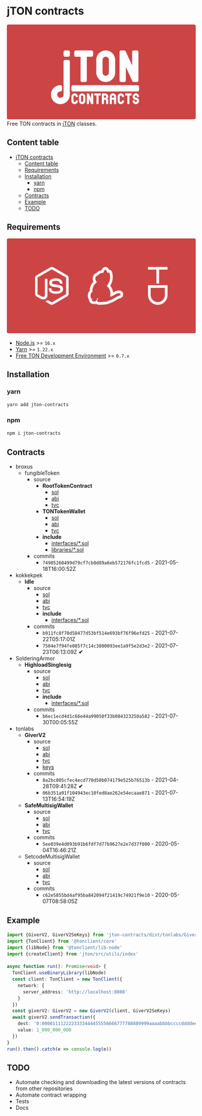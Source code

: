 # jTON contracts
![cover](docs/images/cover.svg)
Free TON contracts in [jTON](https://www.npmjs.com/package/jton) classes.

## Content table
* [jTON contracts](#jton-contracts)
  * [Content table](#content-table)
  * [Requirements](#requirements)
  * [Installation](#installation)
    * [yarn](#yarn)
    * [npm](#npm)
  * [Contracts](#contracts)
  * [Example](#example)
  * [TODO](#todo)

## Requirements
![requirements](docs/images/requirements.svg)
* [Node.js](https://nodejs.org) >= `16.x`
* [Yarn](https://classic.yarnpkg.com) >= `1.22.x`
* [Free TON Development Environment](https://github.com/tonlabs/tondev) >= `0.7.x`

## Installation
### yarn
```sh
yarn add jton-contracts
```

### npm
```sh
npm i jton-contracts
```

## Contracts
* broxus
  * fungibleToken
    * source
      * **RootTokenContract**
        * [sol](https://github.com/broxus/ton-eth-bridge-token-contracts/blob/master/free-ton/contracts/RootTokenContract.sol)
        * [abi](https://github.com/broxus/ton-eth-bridge-token-contracts/blob/master/free-ton/build/RootTokenContract.abi.json)
        * [tvc](https://github.com/broxus/ton-eth-bridge-token-contracts/blob/master/free-ton/build/RootTokenContract.tvc)
      * **TONTokenWallet**
        * [sol](https://github.com/broxus/ton-eth-bridge-token-contracts/blob/master/free-ton/contracts/TONTokenWallet.sol)
        * [abi](https://github.com/broxus/ton-eth-bridge-token-contracts/blob/master/free-ton/build/TONTokenWallet.abi.json)
        * [tvc](https://github.com/broxus/ton-eth-bridge-token-contracts/blob/master/free-ton/build/TONTokenWallet.tvc)
      * **include**
        * [interfaces/*.sol](https://github.com/broxus/ton-eth-bridge-token-contracts/tree/master/free-ton/contracts/interfaces)
        * [libraries/*.sol](https://github.com/broxus/ton-eth-bridge-token-contracts/tree/master/free-ton/contracts/libraries)
    * commits
      * `74905260499d79cf7cb0d89a6eb572176fc1fcd5` - 2021-05-18T16:00:52Z
* kokkekpek
  * **Idle**
    * source
      * [sol](https://github.com/kokkekpek/jton-contracts/blob/master/src/kokkekpek/Idle/source/Idle.sol)
      * [abi](https://github.com/kokkekpek/jton-contracts/blob/master/src/kokkekpek/Idle/source/Idle.abi.json)
      * [tvc](https://github.com/kokkekpek/jton-contracts/blob/master/src/kokkekpek/Idle/source/Idle.tvc)
      * **include**
        * [interfaces/*.sol](https://github.com/kokkekpek/jton-contracts/blob/master/src/kokkekpek/Idle/source/interfaces)
    * commits
      * `b911fc8f70d58477d53bf514e693bf76f96efd25` - 2021-07-22T05:17:01Z
      * `7504e7f94fe085f7c14c3800093ee1a9f5e2d3e2` - 2021-07-23T06:13:09Z **✔**
* SolderingArmor
  * **HighloadSinglesig**
    * source
      * [sol](https://github.com/SolderingArmor/highload-singlesig-wallet/blob/master/contracts/HighloadSinglesig.sol)
      * [abi](https://github.com/SolderingArmor/highload-singlesig-wallet/blob/master/bin/HighloadSinglesig.abi.json)
      * [tvc](https://github.com/SolderingArmor/highload-singlesig-wallet/blob/master/bin/HighloadSinglesig.tvc)
      * **include**
        * [interfaces/*.sol](https://github.com/SolderingArmor/highload-singlesig-wallet/tree/master/interfaces)
    * commits
      * `b6ec1ecd4d1c66e44a99050f33b084323250a582` - 2021-07-30T00:05:55Z
* tonlabs
  * **GiverV2**
    * source
      * [sol](https://github.com/tonlabs/tonos-se/blob/master/contracts/giver_v2/GiverV2.sol)
      * [abi](https://github.com/tonlabs/tonos-se/blob/master/contracts/giver_v2/GiverV2.abi.json)
      * [tvc](https://github.com/tonlabs/tonos-se/blob/master/contracts/giver_v2/GiverV2.tvc)
      * [keys](https://github.com/tonlabs/tonos-se/blob/master/contracts/giver_v2/GiverV2.keys.json)
    * commits
      * `8a2bc005cfec4ecd770d50b074179e525b76513b` - 2021-04-28T09:41:28Z **✔**
      * `06b351a91f104943ec10fed8ae262e54ecaae871` - 2021-07-13T16:54:19Z
  * **SafeMultisigWallet**
    * source
      * [sol](https://github.com/tonlabs/ton-labs-contracts/blob/master/solidity/safemultisig/SafeMultisigWallet.sol)
      * [abi](https://github.com/tonlabs/ton-labs-contracts/blob/master/solidity/safemultisig/SafeMultisigWallet.abi.json)
      * [tvc](https://github.com/tonlabs/ton-labs-contracts/blob/master/solidity/safemultisig/SafeMultisigWallet.tvc)
    * commits
      * `5ee039e4d093b91b6fdf7d77b9627e2e7d37f000` - 2020-05-04T16:46:21Z
  * SetcodeMultisigWallet
    * source
      * [sol](https://github.com/tonlabs/ton-labs-contracts/blob/master/solidity/setcodemultisig/SetcodeMultisigWallet.sol)
      * [abi](https://github.com/tonlabs/ton-labs-contracts/blob/master/solidity/setcodemultisig/SetcodeMultisigWallet.abi.json)
      * [tvc](https://github.com/tonlabs/ton-labs-contracts/blob/master/solidity/setcodemultisig/SetcodeMultisigWallet.tvc)
    * commits
      * `c62e5855bd4af95ba842094f21419c74921f9e10` - 2020-05-07T08:58:05Z

## Example
```ts
import {GiverV2, GiverV2SeKeys} from 'jton-contracts/dist/tonlabs/GiverV2'
import {TonClient} from '@tonclient/core'
import {libNode} from '@tonclient/lib-node'
import {createClient} from 'jton/src/utils/index'

async function run(): Promise<void> {
  TonClient.useBinaryLibrary(libNode)
  const client: TonClient = new TonClient({
    network: {
      server_address: 'http://localhost:8080'
    }
  })
  const giverV2: GiverV2 = new GiverV2(client, GiverV2SeKeys)
  await giverV2.sendTransaction({
    dest: '0:0000111122223333444455556666777788889999aaaabbbbccccddddeeeeffff',
    value: 1_000_000_000
  })
}
run().then().catch(e => console.log(e))
```

## TODO
* Automate checking and downloading the latest versions of contracts from other repositories
* Automate contract wrapping
* Tests
* Docs